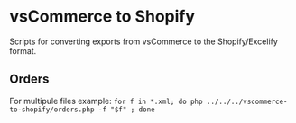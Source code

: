 # vsCommerce to Shopify

Scripts for converting exports from vsCommerce to the Shopify/Excelify format.

## Orders

For multipule files example: `for f in *.xml; do php ../../../vscommerce-to-shopify/orders.php -f "$f" ; done`